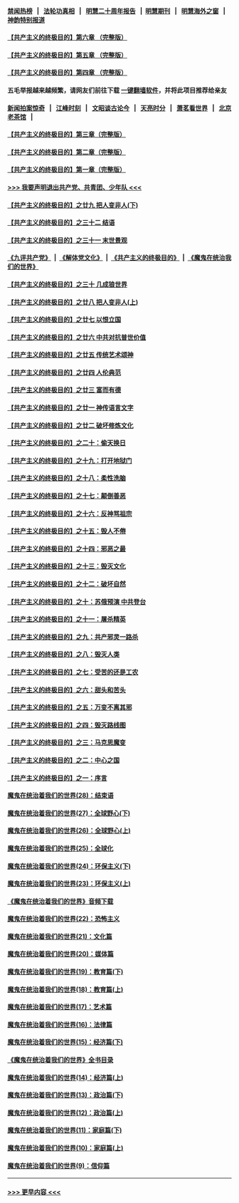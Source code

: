 #### [禁闻热榜](热点新闻.md?=0)  &nbsp;&nbsp;|&nbsp;&nbsp; [法轮功真相](https://github.com/gfw-breaker/truth/blob/master/README.md?=0) &nbsp;&nbsp;|&nbsp;&nbsp; [明慧二十周年报告](https://github.com/gfw-breaker/mh-reports/blob/master/README.md?=0) &nbsp;&nbsp;|&nbsp;&nbsp;[明慧期刊](https://github.com/gfw-breaker/mh-qikan) &nbsp;&nbsp;|&nbsp;&nbsp; [明慧海外之窗](https://github.com/gfw-breaker/mh-news/blob/master/README.md?=0) &nbsp;&nbsp;|&nbsp;&nbsp; [神韵特别报道](https://github.com/gfw-breaker/mh-news/blob/master/shenyun.md?=0)
#### [【共产主义的终极目的】第六章 （完整版）](../pages/nsc422/n11428913.md?t=03030002) 
#### [【共产主义的终极目的】第五章 （完整版）](../pages/nsc422/n11428912.md?t=03030002) 
#### [【共产主义的终极目的】第四章 （完整版）](../pages/nsc422/n11428907.md?t=03030002) 
#### 五毛举报越来越频繁，请网友们前往下载 [一键翻墙软件](https://github.com/gfw-breaker/ssr-accounts)，并将此项目推荐给亲友
#### [新闻拍案惊奇](https://github.com/gfw-breaker/banned-news/blob/master/pages/link4.md) &nbsp;&nbsp;|&nbsp;&nbsp; [江峰时刻](https://github.com/gfw-breaker/banned-news/blob/master/pages/link4.md) &nbsp;&nbsp;|&nbsp;&nbsp; [文昭谈古论今](https://github.com/gfw-breaker/banned-news/blob/master/pages/link4.md) &nbsp;&nbsp;|&nbsp;&nbsp; [天亮时分](https://github.com/gfw-breaker/banned-news/blob/master/pages/link4.md) &nbsp;&nbsp;|&nbsp;&nbsp; [萧茗看世界](https://github.com/gfw-breaker/banned-news/blob/master/pages/link4.md) &nbsp;&nbsp;|&nbsp;&nbsp; [北京老茶馆](https://github.com/gfw-breaker/banned-news/blob/master/pages/link4.md) &nbsp;&nbsp;|&nbsp;&nbsp; 
#### [【共产主义的终极目的】第三章（完整版）](../pages/nsc422/n11428848.md?t=03030002) 
#### [【共产主义的终极目的】第二章（完整版）](../pages/nsc422/n11428831.md?t=03030002) 
#### [【共产主义的终极目的】第一章（完整版）](../pages/nsc422/n11417651.md?t=03030002) 
#### [>>> 我要声明退出共产党、共青团、少年队 <<<](https://github.com/begood0513/goodnews/blob/master/quit/letter.md) 
#### [【共产主义的终极目的】之廿九 把人变非人(下)](../pages/nsc422/n11344140.md?t=03030002) 
#### [【共产主义的终极目的】之三十二 结语](../pages/nsc422/n11360535.md?t=03030002) 
#### [【共产主义的终极目的】之三十一 末世景观](../pages/nsc422/n11351129.md?t=03030002) 
#### [《九评共产党》](https://github.com/begood0513/9ping.md/blob/master/README.md) &nbsp;|&nbsp; [《解体党文化》](../../../../jtdwh.md/blob/master/README.md)  &nbsp;|&nbsp; [《共产主义的终极目的》](../../../../gczydzjmd.md/blob/master/README.md) &nbsp;|&nbsp; [《魔鬼在统治我们的世界》](../../../../mgztzwmdsj.md/blob/master/README.md) 
#### [【共产主义的终极目的】之三十 几成狼世界](../pages/nsc422/n11348280.md?t=03030002) 
#### [【共产主义的终极目的】之廿八 把人变非人(上)](../pages/nsc422/n11340492.md?t=03030002) 
#### [【共产主义的终极目的】之廿七 以恨立国](../pages/nsc422/n11336944.md?t=03030002) 
#### [【共产主义的终极目的】之廿六 中共对抗普世价值](../pages/nsc422/n11324785.md?t=03030002) 
#### [【共产主义的终极目的】之廿五 传统艺术颂神](../pages/nsc422/n11296396.md?t=03030002) 
#### [【共产主义的终极目的】之廿四 人伦典范](../pages/nsc422/n11296397.md?t=03030002) 
#### [【共产主义的终极目的】之廿三 富而有德](../pages/nsc422/n11283598.md?t=03030002) 
#### [【共产主义的终极目的】之廿一 神传语言文字](../pages/nsc422/n11263265.md?t=03030002) 
#### [【共产主义的终极目的】之廿二 破坏修炼文化](../pages/nsc422/n11245728.md?t=03030002) 
#### [【共产主义的终极目的】之二十：偷天换日](../pages/nsc422/n11238846.md?t=03030002) 
#### [【共产主义的终极目的】之十九：打开地狱门](../pages/nsc422/n11206376.md?t=03030002) 
#### [【共产主义的终极目的】之十八：柔性洗脑](../pages/nsc422/n11199994.md?t=03030002) 
#### [【共产主义的终极目的】之十七：颠倒善恶](../pages/nsc422/n11179782.md?t=03030002) 
#### [【共产主义的终极目的】之十六：反神骂祖宗](../pages/nsc422/n11166798.md?t=03030002) 
#### [【共产主义的终极目的】之十五：毁人不倦](../pages/nsc422/n11166792.md?t=03030002) 
#### [【共产主义的终极目的】之十四：邪恶之最](../pages/nsc422/n11150249.md?t=03030002) 
#### [【共产主义的终极目的】之十三：毁灭文化](../pages/nsc422/n11135227.md?t=03030002) 
#### [【共产主义的终极目的】之十二：破坏自然](../pages/nsc422/n11135214.md?t=03030002) 
#### [【共产主义的终极目的】之十：苏俄预演 中共登台](../pages/nsc422/n11118424.md?t=03030002) 
#### [【共产主义的终极目的】之十一：屠杀精英](../pages/nsc422/n11118442.md?t=03030002) 
#### [【共产主义的终极目的】之九：共产邪灵一路杀](../pages/nsc422/n11114139.md?t=03030002) 
#### [【共产主义的终极目的】之八：毁灭人类](../pages/nsc422/n11108503.md?t=03030002) 
#### [【共产主义的终极目的】之七：受苦的还是工农](../pages/nsc422/n11101809.md?t=03030002) 
#### [【共产主义的终极目的】之六：甜头和苦头](../pages/nsc422/n11096971.md?t=03030002) 
#### [【共产主义的终极目的】之五：万变不离其邪](../pages/nsc422/n11091285.md?t=03030002) 
#### [【共产主义的终极目的】之四：毁灭路线图](../pages/nsc422/n11086284.md?t=03030002) 
#### [【共产主义的终极目的】之三：马克思魔变](../pages/nsc422/n11061941.md?t=03030002) 
#### [【共产主义的终极目的】之二：中心之国](../pages/nsc422/n11047728.md?t=03030002) 
#### [【共产主义的终极目的】之一：序言](../pages/nsc422/n11086077.md?t=03030002) 
#### [魔鬼在统治着我们的世界(28)：结束语](../pages/nsc422/n10936246.md?t=03030002) 
#### [魔鬼在统治着我们的世界(27)：全球野心(下)](../pages/nsc422/n10928319.md?t=03030002) 
#### [魔鬼在统治着我们的世界(26)：全球野心(上)](../pages/nsc422/n10900318.md?t=03030002) 
#### [魔鬼在统治着我们的世界(25)：全球化](../pages/nsc422/n10788205.md?t=03030002) 
#### [魔鬼在统治着我们的世界(24)：环保主义(下)](../pages/nsc422/n10695307.md?t=03030002) 
#### [魔鬼在统治着我们的世界(23)：环保主义(上)](../pages/nsc422/n10688613.md?t=03030002) 
#### [《魔鬼在统治着我们的世界》音频下载](../pages/nsc422/n10635553.md?t=03030002) 
#### [魔鬼在统治着我们的世界(22)：恐怖主义](../pages/nsc422/n10614727.md?t=03030002) 
#### [魔鬼在统治着我们的世界(21)：文化篇](../pages/nsc422/n10597706.md?t=03030002) 
#### [魔鬼在统治着我们的世界(20)：媒体篇](../pages/nsc422/n10586579.md?t=03030002) 
#### [魔鬼在统治着我们的世界(19)：教育篇(下)](../pages/nsc422/n10564808.md?t=03030002) 
#### [魔鬼在统治着我们的世界(18)：教育篇(上)](../pages/nsc422/n10526970.md?t=03030002) 
#### [魔鬼在统治着我们的世界(17)：艺术篇](../pages/nsc422/n10499093.md?t=03030002) 
#### [魔鬼在统治着我们的世界(16)：法律篇](../pages/nsc422/n10485969.md?t=03030002) 
#### [魔鬼在统治着我们的世界(15)：经济篇(下)](../pages/nsc422/n10469975.md?t=03030002) 
#### [《魔鬼在统治着我们的世界》全书目录](../pages/nsc422/n10464261.md?t=03030002) 
#### [魔鬼在统治着我们的世界(14)：经济篇(上)](../pages/nsc422/n10457370.md?t=03030002) 
#### [魔鬼在统治着我们的世界(13)：政治篇(下)](../pages/nsc422/n10448270.md?t=03030002) 
#### [魔鬼在统治着我们的世界(12)：政治篇(上)](../pages/nsc422/n10444576.md?t=03030002) 
#### [魔鬼在统治着我们的世界(11)：家庭篇(下)](../pages/nsc422/n10440961.md?t=03030002) 
#### [魔鬼在统治着我们的世界(10)：家庭篇(上)](../pages/nsc422/n10435448.md?t=03030002) 
#### [魔鬼在统治着我们的世界(9)：信仰篇](../pages/nsc422/n10432159.md?t=03030002) 

----
#### [ >>> 更早内容 <<< ](../indexes/nsc422-earlier.md)
